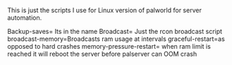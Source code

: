 This is just the scripts I use for Linux version of palworld for server automation.

Backup-saves= Its in the name
Broadcast= Just the rcon broadcast script
broadcast-memory=Broadcasts ram usage at intervals
graceful-restart=as opposed to hard crashes
memory-pressure-restart= when ram limit is reached it will reboot the server before palserver can OOM crash


